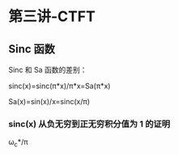 # 第三讲-CTFT
## Sinc 函数
Sinc 和 Sa 函数的差别：

sinc(x)=sinc(&pi;\*x)/&pi;\*x=Sa(&pi;\*x)

Sa(x)=sin(x)/x=sinc(x/&pi;)

### sinc(x) 从负无穷到正无穷积分值为 1 的证明
&omega;<sub>c</sub>\*/&pi;
